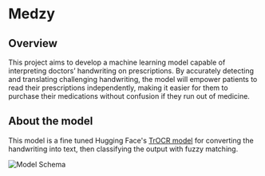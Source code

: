# Medzy
## Overview
This project aims to develop a machine learning model capable of interpreting doctors’ handwriting on prescriptions. By accurately detecting and translating challenging handwriting, the model will empower patients to read their prescriptions independently, making it easier for them to purchase their medications without confusion if they run out of medicine.

## About the model
This model is a fine tuned Hugging Face's [TrOCR model](https://huggingface.co/docs/transformers/en/model_doc/btrocr) for converting the handwriting into text, then classifying the output with fuzzy matching.

![Model Schema](https://github.com/Andreas-Lukito/Medzy_ocr/blob/rayhan/TrOCR/images/image.png?raw=true)
